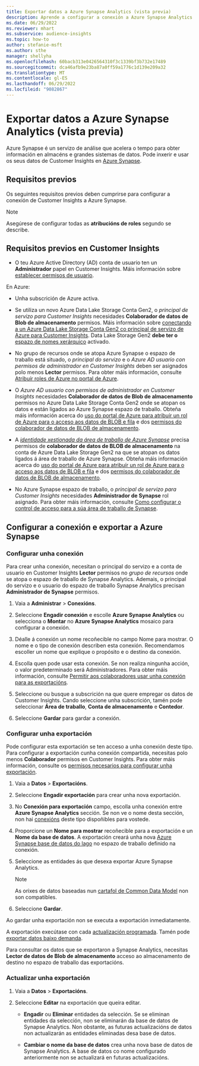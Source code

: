 ```yaml
---
title: Exportar datos a Azure Synapse Analytics (vista previa)
description: Aprende a configurar a conexión a Azure Synapse Analytics.
ms.date: 06/29/2022
ms.reviewer: mhart
ms.subservice: audience-insights
ms.topic: how-to
author: stefanie-msft
ms.author: sthe
manager: shellyha
ms.openlocfilehash: 60bacb313e0426564310f3c1339bf3b732e17489
ms.sourcegitcommit: dca46afb9e23ba87a0ff59a1776c1d139e209a32
ms.translationtype: MT
ms.contentlocale: gl-ES
ms.lasthandoff: 06/29/2022
ms.locfileid: "9082867"
---
```

# <a name="export-data-to-azure-synapse-analytics-preview"></a>Exportar datos a Azure Synapse Analytics (vista previa)

Azure Synapse é un servizo de análise que acelera o tempo para obter información en almacéns e grandes sistemas de datos. Pode inxerir e usar os seus datos de Customer Insights en [Azure Synapse](/azure/synapse-analytics/overview-what-is).

## <a name="prerequisites"></a>Requisitos previos

Os seguintes requisitos previos deben cumprirse para configurar a conexión de Customer Insights a Azure Synapse.

> [!NOTE]
> Asegúrese de configurar todas as **atribucións de roles** segundo se describe.  

## <a name="prerequisites-in-customer-insights"></a>Requisitos previos en Customer Insights

* O teu Azure Active Directory (AD) conta de usuario ten un **Administrador** papel en Customer Insights. Máis información sobre [establecer permisos de usuario](permissions.md#assign-roles-and-permissions).

En Azure: 

- Unha subscrición de Azure activa.

- Se utiliza un novo Azure Data Lake Storage Conta Gen2, o *principal de servizo para Customer Insights* necesidades **Colaborador de datos de Blob de almacenamento** permisos. Máis información sobre [conectando a un Azure Data Lake Storage Conta Gen2 co principal de servizo de Azure para Customer Insights](connect-service-principal.md). Data Lake Storage Gen2 **debe ter o** [espazo de nomes xerárquico](/azure/storage/blobs/data-lake-storage-namespace) activado.

- No grupo de recursos onde se atopa Azure Synapse o espazo de traballo está situado, o *principal do servizo* e o *Azure AD usuario con permisos de administrador en Customer Insights* deben ser asignados polo menos **Lector** permisos. Para obter máis información, consulte [Atribuír roles de Azure no portal de Azure](/azure/role-based-access-control/role-assignments-portal).

- O *Azure AD usuario con permisos de administrador en Customer Insights* necesidades **Colaborador de datos de Blob de almacenamento** permisos no Azure Data Lake Storage Conta Gen2 onde se atopan os datos e están ligados ao Azure Synapse espazo de traballo. Obteña máis información acerca do [uso do portal de Azure para atribuír un rol de Azure para o acceso aos datos de BLOB e fila](/azure/storage/common/storage-auth-aad-rbac-portal) e dos [permisos do colaborador de datos de BLOB de almacenamento](/azure/role-based-access-control/built-in-roles#storage-blob-data-contributor).

- A *[identidade xestionada da área de traballo de Azure Synapse](/azure/synapse-analytics/security/synapse-workspace-managed-identity)* precisa permisos de **colaborador de datos de BLOB de almacenamento** na conta de Azure Data Lake Storage Gen2 na que se atopan os datos ligados á área de traballo de Azure Synapse. Obteña máis información acerca do [uso do portal de Azure para atribuír un rol de Azure para o acceso aos datos de BLOB e fila](/azure/storage/common/storage-auth-aad-rbac-portal) e dos [permisos do colaborador de datos de BLOB de almacenamento](/azure/role-based-access-control/built-in-roles#storage-blob-data-contributor).

- No Azure Synapse espazo de traballo, o *principal de servizo para Customer Insights* necesidades **Administrador de Synapse** rol asignado. Para obter máis información, consulte [Como configurar o control de acceso para a súa área de traballo de Synapse](/azure/synapse-analytics/security/how-to-set-up-access-control).

## <a name="set-up-the-connection-and-export-to-azure-synapse"></a>Configurar a conexión e exportar a Azure Synapse

### <a name="configure-a-connection"></a>Configurar unha conexión

Para crear unha conexión, necesitan o principal do servizo e a conta de usuario en Customer Insights **Lector** permisos no *grupo de recursos* onde se atopa o espazo de traballo de Synapse Analytics. Ademais, o principal do servizo e o usuario do espazo de traballo Synapse Analytics precisan **Administrador de Synapse** permisos. 

1. Vaia a **Administrar** > **Conexións**.

1. Seleccione **Engadir conexión** e escolle **Azure Synapse Analytics** ou selecciona o **Montar** no **Azure Synapse Analytics** mosaico para configurar a conexión.

1. Déalle á conexión un nome recoñecible no campo Nome para mostrar. O nome e o tipo de conexión describen esta conexión. Recomendamos escoller un nome que explique o propósito e o destino da conexión.

1. Escolla quen pode usar esta conexión. Se non realiza ningunha acción, o valor predeterminado será Administradores. Para obter máis información, consulte [Permitir aos colaboradores usar unha conexión para as exportacións](connections.md#allow-contributors-to-use-a-connection-for-exports).

1. Seleccione ou busque a subscrición na que quere empregar os datos de Customer Insights. Cando seleccione unha subscrición, tamén pode seleccionar **Área de traballo**, **Conta de almacenamento** e **Contedor**.

1. Seleccione **Gardar** para gardar a conexión.

### <a name="configure-an-export"></a>Configurar unha exportación

Pode configurar esta exportación se ten acceso a unha conexión deste tipo. Para configurar a exportación cunha conexión compartida, necesitas polo menos **Colaborador** permisos en Customer Insights. Para obter máis información, consulte os [permisos necesarios para configurar unha exportación](export-destinations.md#set-up-a-new-export).

1. Vaia a **Datos** > **Exportacións**.

1. Seleccione **Engadir exportación** para crear unha nova exportación.

1. No **Conexión para exportación** campo, escolla unha conexión entre **Azure Synapse Analytics** sección. Se non ve o nome desta sección, non hai [conexións](connections.md) deste tipo dispoñibles para vostede.

1. Proporcione un **Nome para mostrar** recoñecible para a exportación e un **Nome da base de datos**. A exportación creará unha nova [Azure Synapse base de datos do lago](/azure/synapse-analytics/database-designer/concepts-lake-database) no espazo de traballo definido na conexión.

1. Seleccione as entidades ás que desexa exportar Azure Synapse Analytics.
   > [!NOTE]
   > As orixes de datos baseadas nun [cartafol de Common Data Model](connect-common-data-model.md) non son compatibles.

1. Seleccione **Gardar**.

Ao gardar unha exportación non se executa a exportación inmediatamente.

A exportación execútase con cada [actualización programada](system.md#schedule-tab). Tamén pode [exportar datos baixo demanda](export-destinations.md#run-exports-on-demand).

Para consultar os datos que se exportaron a Synapse Analytics, necesitas **Lector de datos de Blob de almacenamento** acceso ao almacenamento de destino no espazo de traballo das exportacións. 

### <a name="update-an-export"></a>Actualizar unha exportación

1. Vaia a **Datos** > **Exportacións**.

1. Seleccione **Editar** na exportación que queira editar.

   - **Engadir** ou **Eliminar** entidades da selección. Se se eliminan entidades da selección, non se eliminarán da base de datos de Synapse Analytics. Non obstante, as futuras actualizacións de datos non actualizarán as entidades eliminadas desa base de datos.

   - **Cambiar o nome da base de datos** crea unha nova base de datos de Synapse Analytics. A base de datos co nome configurado anteriormente non se actualizará en futuras actualizacións.
